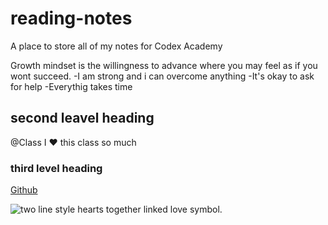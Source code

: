 # reading-notes
A place to store all of my notes for Codex Academy


Growth mindset is the willingness to advance where you may feel as if you wont succeed.
  -I am strong and i can overcome anything
  -It's okay to ask for help
  -Everythig takes time 

## second leavel heading

@Class I :heart: this class so much

### third level heading
[Github](https://github.com)

![two line style hearts together linked love symbol.](https://www.dreamstime.com/two-line-style-hearts-together-linked-love-symbol-two-line-style-hearts-together-linked-symbol-love-wedding-theme-sign-linear-image112375293)
